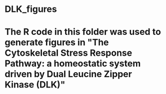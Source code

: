 # DLK_figures
# The R code in this folder was used to generate figures in "The Cytoskeletal Stress Response Pathway: a homeostatic system driven by Dual Leucine Zipper Kinase (DLK)"
